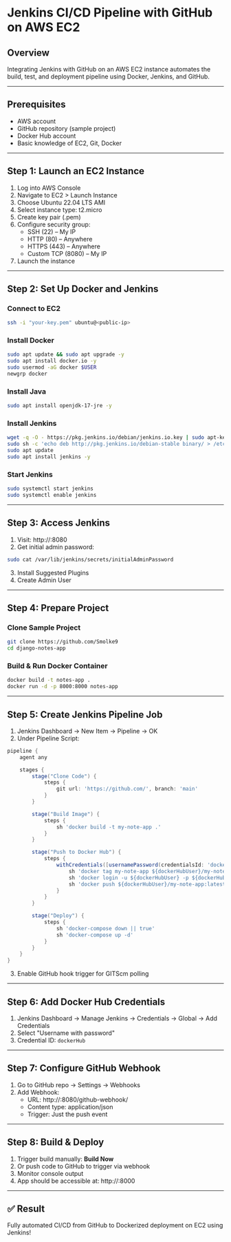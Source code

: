 # Jenkins CI/CD Pipeline with GitHub on AWS EC2

## Overview
Integrating Jenkins with GitHub on an AWS EC2 instance automates the build, test, and deployment pipeline using Docker, Jenkins, and GitHub.

---

## Prerequisites
- AWS account
- GitHub repository (sample project)
- Docker Hub account
- Basic knowledge of EC2, Git, Docker

---

## Step 1: Launch an EC2 Instance
1. Log into AWS Console
2. Navigate to EC2 > Launch Instance
3. Choose Ubuntu 22.04 LTS AMI
4. Select instance type: t2.micro
5. Create key pair (.pem)
6. Configure security group:
   - SSH (22) – My IP
   - HTTP (80) – Anywhere
   - HTTPS (443) – Anywhere
   - Custom TCP (8080) – My IP
7. Launch the instance

---

## Step 2: Set Up Docker and Jenkins

### Connect to EC2
```bash
ssh -i "your-key.pem" ubuntu@<public-ip>
```

### Install Docker
```bash
sudo apt update && sudo apt upgrade -y
sudo apt install docker.io -y
sudo usermod -aG docker $USER
newgrp docker
```

### Install Java
```bash
sudo apt install openjdk-17-jre -y
```

### Install Jenkins
```bash
wget -q -O - https://pkg.jenkins.io/debian/jenkins.io.key | sudo apt-key add -
sudo sh -c 'echo deb http://pkg.jenkins.io/debian-stable binary/ > /etc/apt/sources.list.d/jenkins.list'
sudo apt update
sudo apt install jenkins -y
```

### Start Jenkins
```bash
sudo systemctl start jenkins
sudo systemctl enable jenkins
```

---

## Step 3: Access Jenkins
1. Visit: http://<public-ip>:8080
2. Get initial admin password:
```bash
sudo cat /var/lib/jenkins/secrets/initialAdminPassword
```
3. Install Suggested Plugins
4. Create Admin User

---

## Step 4: Prepare Project

### Clone Sample Project
```bash
git clone https://github.com/Smolke9
cd django-notes-app
```

### Build & Run Docker Container
```bash
docker build -t notes-app .
docker run -d -p 8000:8000 notes-app
```

---

## Step 5: Create Jenkins Pipeline Job
1. Jenkins Dashboard → New Item → Pipeline → OK
2. Under Pipeline Script:

```groovy
pipeline {
    agent any

    stages {
        stage("Clone Code") {
            steps {
                git url: 'https://github.com/', branch: 'main'
            }
        }

        stage("Build Image") {
            steps {
                sh 'docker build -t my-note-app .'
            }
        }

        stage("Push to Docker Hub") {
            steps {
                withCredentials([usernamePassword(credentialsId: 'dockerHub', usernameVariable: 'dockerHubUser', passwordVariable: 'dockerHubPass')]) {
                    sh 'docker tag my-note-app ${dockerHubUser}/my-note-app:latest'
                    sh 'docker login -u ${dockerHubUser} -p ${dockerHubPass}'
                    sh 'docker push ${dockerHubUser}/my-note-app:latest'
                }
            }
        }

        stage("Deploy") {
            steps {
                sh 'docker-compose down || true'
                sh 'docker-compose up -d'
            }
        }
    }
}
```

3. Enable GitHub hook trigger for GITScm polling

---

## Step 6: Add Docker Hub Credentials
1. Jenkins Dashboard → Manage Jenkins → Credentials → Global → Add Credentials
2. Select "Username with password"
3. Credential ID: `dockerHub`

---

## Step 7: Configure GitHub Webhook
1. Go to GitHub repo → Settings → Webhooks
2. Add Webhook:
   - URL: http://<EC2-IP>:8080/github-webhook/
   - Content type: application/json
   - Trigger: Just the push event

---

## Step 8: Build & Deploy
1. Trigger build manually: **Build Now**
2. Or push code to GitHub to trigger via webhook
3. Monitor console output
4. App should be accessible at: http://<EC2-IP>:8000

---

## ✅ Result
Fully automated CI/CD from GitHub to Dockerized deployment on EC2 using Jenkins!

